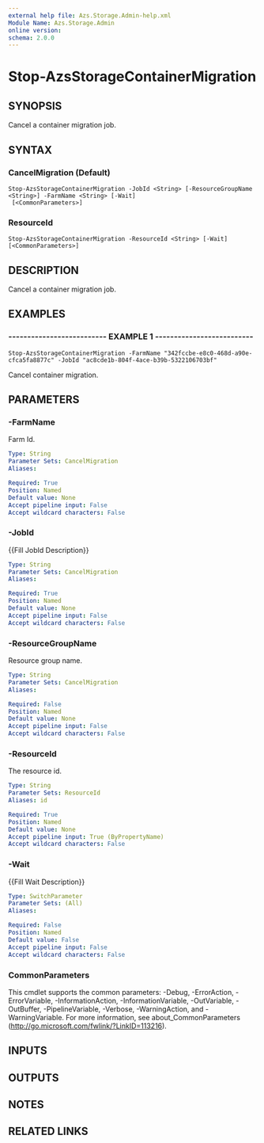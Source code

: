 ```yaml
---
external help file: Azs.Storage.Admin-help.xml
Module Name: Azs.Storage.Admin
online version:
schema: 2.0.0
---
```


# Stop-AzsStorageContainerMigration

## SYNOPSIS
Cancel a container migration job.

## SYNTAX

### CancelMigration (Default)
```
Stop-AzsStorageContainerMigration -JobId <String> [-ResourceGroupName <String>] -FarmName <String> [-Wait]
 [<CommonParameters>]
```

### ResourceId
```
Stop-AzsStorageContainerMigration -ResourceId <String> [-Wait] [<CommonParameters>]
```

## DESCRIPTION
Cancel a container migration job.

## EXAMPLES

### -------------------------- EXAMPLE 1 --------------------------
```
Stop-AzsStorageContainerMigration -FarmName "342fccbe-e8c0-468d-a90e-cfca5fa8877c" -JobId "ac8cde1b-804f-4ace-b39b-5322106703bf"
```

Cancel container migration.

## PARAMETERS

### -FarmName
Farm Id.

```yaml
Type: String
Parameter Sets: CancelMigration
Aliases:

Required: True
Position: Named
Default value: None
Accept pipeline input: False
Accept wildcard characters: False
```

### -JobId
{{Fill JobId Description}}

```yaml
Type: String
Parameter Sets: CancelMigration
Aliases:

Required: True
Position: Named
Default value: None
Accept pipeline input: False
Accept wildcard characters: False
```

### -ResourceGroupName
Resource group name.

```yaml
Type: String
Parameter Sets: CancelMigration
Aliases:

Required: False
Position: Named
Default value: None
Accept pipeline input: False
Accept wildcard characters: False
```

### -ResourceId
The resource id.

```yaml
Type: String
Parameter Sets: ResourceId
Aliases: id

Required: True
Position: Named
Default value: None
Accept pipeline input: True (ByPropertyName)
Accept wildcard characters: False
```

### -Wait
{{Fill Wait Description}}

```yaml
Type: SwitchParameter
Parameter Sets: (All)
Aliases:

Required: False
Position: Named
Default value: False
Accept pipeline input: False
Accept wildcard characters: False
```

### CommonParameters
This cmdlet supports the common parameters: -Debug, -ErrorAction, -ErrorVariable, -InformationAction, -InformationVariable, -OutVariable, -OutBuffer, -PipelineVariable, -Verbose, -WarningAction, and -WarningVariable. For more information, see about_CommonParameters (http://go.microsoft.com/fwlink/?LinkID=113216).

## INPUTS

## OUTPUTS

## NOTES

## RELATED LINKS

